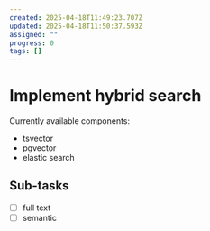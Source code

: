```yaml
---
created: 2025-04-18T11:49:23.707Z
updated: 2025-04-18T11:50:37.593Z
assigned: ""
progress: 0
tags: []
---
```


# Implement hybrid search

Currently available components:
- tsvector
- pgvector
- elastic search

## Sub-tasks

- [ ] full text
- [ ] semantic
